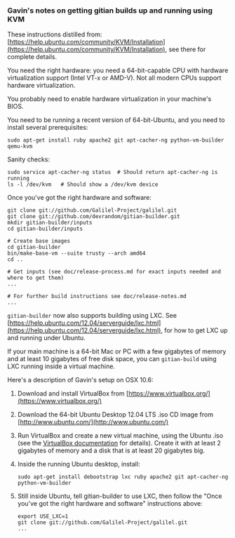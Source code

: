 ### Gavin's notes on getting gitian builds up and running using KVM

These instructions distilled from: [https://help.ubuntu.com/community/KVM/Installation](https://help.ubuntu.com/community/KVM/Installation),
see there for complete details.

You need the right hardware: you need a 64-bit-capable CPU with hardware
virtualization support (Intel VT-x or AMD-V). Not all modern CPUs support
hardware virtualization.

You probably need to enable hardware virtualization in your machine's BIOS.

You need to be running a recent version of 64-bit-Ubuntu, and you need to
install several prerequisites:

```
sudo apt-get install ruby apache2 git apt-cacher-ng python-vm-builder qemu-kvm
```

Sanity checks:

```
sudo service apt-cacher-ng status  # Should return apt-cacher-ng is running
ls -l /dev/kvm   # Should show a /dev/kvm device
```

Once you've got the right hardware and software:

```
git clone git://github.com/Galilel-Project/galilel.git
git clone git://github.com/devrandom/gitian-builder.git
mkdir gitian-builder/inputs
cd gitian-builder/inputs

# Create base images
cd gitian-builder
bin/make-base-vm --suite trusty --arch amd64
cd ..

# Get inputs (see doc/release-process.md for exact inputs needed and where to get them)
...

# For further build instructions see doc/release-notes.md
...
```

`gitian-builder` now also supports building using LXC. See [https://help.ubuntu.com/12.04/serverguide/lxc.html](https://help.ubuntu.com/12.04/serverguide/lxc.html),
for how to get LXC up and running under Ubuntu.

If your main machine is a 64-bit Mac or PC with a few gigabytes of memory and
at least 10 gigabytes of free disk space, you can `gitian-build` using LXC
running inside a virtual machine.

Here's a description of Gavin's setup on OSX 10.6:

1. Download and install VirtualBox from
   [https://www.virtualbox.org/](https://www.virtualbox.org/)
2. Download the 64-bit Ubuntu Desktop 12.04 LTS .iso CD image from
   [http://www.ubuntu.com/](http://www.ubuntu.com/)
3. Run VirtualBox and create a new virtual machine, using the Ubuntu .iso (see
   the [VirtualBox documentation](https://www.virtualbox.org/wiki/Documentation)
   for details). Create it with at least 2 gigabytes of memory and a disk that is at least 20 gigabytes big.
4. Inside the running Ubuntu desktop, install:

   ```
   sudo apt-get install debootstrap lxc ruby apache2 git apt-cacher-ng python-vm-builder
   ```
5. Still inside Ubuntu, tell gitian-builder to use LXC, then follow the "Once
   you've got the right hardware and software" instructions above:

   ```
   export USE_LXC=1
   git clone git://github.com/Galilel-Project/galilel.git
   ...
   ```
